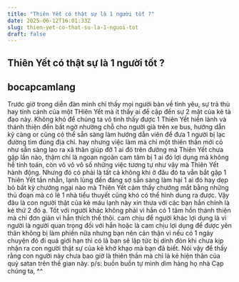 ```yaml
---
title: "Thiên Yết có thật sự là 1 người tốt ?"
date: 2025-06-12T16:01:33Z
slug: thien-yet-co-that-su-la-1-nguoi-tot
draft: false
---
```


## Thiên Yết có thật sự là 1 người tốt ?

## bocapcamlang

Trước giờ trong diễn đàn mình chỉ thấy mọi người bàn về tình yêu, sự trả thù hay tính cánh của một THiên Yết mà ít thấy ai đề cập đến sự 2 mặt của kẻ tà đạo này.
 Không khó để chúng ta vô tình thấy được 1 Thiên Yết hiền lành và thánh thiện đến bất ngờ nhường chỗ cho người già trên xe bus, hướng dẫn kỹ càng or cũng có thể sẵn sàng làm hướng dẫn viên để đưa 1 người bị lạc đường tìm đúng địa chỉ. hay nhưng việc làm mà chỉ một thiên thần mới có như sẵn sàng lao ra xã thân giúp đỡ 1 ai đó trên đường mà Thiên Yết chưa gặp lần nào, thậm chí là ngoan ngoãn cam tâm bị 1 ai đó lợi dụng mà không hề tính toán, còn vô vô vô số những việc tương tự như vậy mà Thiên Yết hành động.
 Nhưng đó có phải là tất cả không khi ở đâu đó ta vẵn bắt gặp 1 Thiên Yết tần  nhẫn, lạnh lùng đến đáng sợ sẵn sàng làm hại 1 ai đó hay dẹp bỏ bất kỳ chướng ngại nào mà Thiên Yết cảm thấy chướng mắt bằng những thủ đoạn mà có lẽ 1 nhà tiểu thuyết cũng khó có thể hình dung ra được.
 Vậy đâu là con người thật của kẻ máu lạnh này xin thưa với các bạn hắn chính là kẻ thứ 2 đó ạ. Tốt với người khác không phải vì hắn có 1 tâm hồn thánh thiện mà chỉ đơn giản vì hắn thích thế thôi. cam chịu để người khác lợi dụng là vì người là người quan trọng đối với hắn hoặc là cam chịu lợi dụng để được yên thân không bị làm phiền nữa nhưng bạn nên cản thận vì nếu có 1 ngày chuyện đó đi quá giới hạn thì có lã bạn sẽ lập tức bị  dính đòn khi chưa kịp nhận ra con người thật sự của kẻ khờ khạo mà bạn đã biết.
 Nói vậy để thấy rằng con người này chưa bao giờ là thiên thần mà chỉ là kẻ hiện thân của quỷ satan trên thế gian này.
p/s: buồn buồn tự mình dìm hàng họ nhà Cạp chúng ta, ^^
